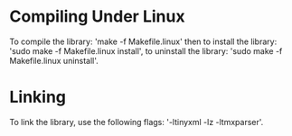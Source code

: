 # Compiling Under Linux #
To compile the library: 'make -f Makefile.linux' then to install the library: 'sudo make -f Makefile.linux install', to uninstall the library: 'sudo make -f Makefile.linux uninstall'.

# Linking #
To link the library, use the following flags: '-ltinyxml -lz -ltmxparser'.
